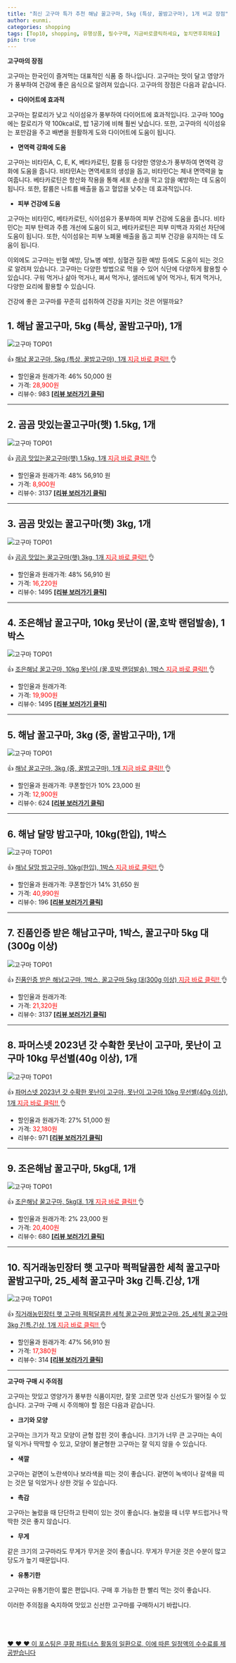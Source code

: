 ```yaml
---
title: "최신 고구마 특가 추천 해남 꿀고구마, 5kg (특상, 꿀밤고구마), 1개 비교 장점"
author: eunmi.
categories: shopping
tags: [Top10, shopping, 유행상품, 필수구매, 지금바로클릭하세요, 놓치면후회해요]
pin: true
---
```

**고구마의 장점**

고구마는 한국인이 즐겨먹는 대표적인 식품 중 하나입니다. 고구마는 맛이 달고 영양가가 풍부하여 건강에 좋은 음식으로 알려져 있습니다. 고구마의 장점은 다음과 같습니다.

* **다이어트에 효과적**

고구마는 칼로리가 낮고 식이섬유가 풍부하여 다이어트에 효과적입니다. 고구마 100g에는 칼로리가 약 100kcal로, 밥 1공기에 비해 훨씬 낮습니다. 또한, 고구마의 식이섬유는 포만감을 주고 배변을 원활하게 도와 다이어트에 도움이 됩니다.

* **면역력 강화에 도움**

고구마는 비타민A, C, E, K, 베타카로틴, 칼륨 등 다양한 영양소가 풍부하여 면역력 강화에 도움을 줍니다. 비타민A는 면역세포의 생성을 돕고, 비타민C는 체내 면역력을 높여줍니다. 베타카로틴은 항산화 작용을 통해 세포 손상을 막고 암을 예방하는 데 도움이 됩니다. 또한, 칼륨은 나트륨 배출을 돕고 혈압을 낮추는 데 효과적입니다.

* **피부 건강에 도움**

고구마는 비타민C, 베타카로틴, 식이섬유가 풍부하여 피부 건강에 도움을 줍니다. 비타민C는 피부 탄력과 주름 개선에 도움이 되고, 베타카로틴은 피부 미백과 자외선 차단에 도움이 됩니다. 또한, 식이섬유는 피부 노폐물 배출을 돕고 피부 건강을 유지하는 데 도움이 됩니다.

이외에도 고구마는 빈혈 예방, 당뇨병 예방, 심혈관 질환 예방 등에도 도움이 되는 것으로 알려져 있습니다. 고구마는 다양한 방법으로 먹을 수 있어 식단에 다양하게 활용할 수 있습니다. 구워 먹거나 삶아 먹거나, 쪄서 먹거나, 샐러드에 넣어 먹거나, 튀겨 먹거나, 다양한 요리에 활용할 수 있습니다.

건강에 좋은 고구마를 꾸준히 섭취하여 건강을 지키는 것은 어떨까요?

   

## 1. 해남 꿀고구마, 5kg (특상, 꿀밤고구마), 1개

![고구마 TOP01](https://thumbnail10.coupangcdn.com/thumbnails/remote/230x230ex/image/vendor_inventory/2b96/fe7e61631cc663223543f2578b71872e6c8318bca2d685cd286bc7040aea.jpg)


👍 [해남 꿀고구마, 5kg (특상, 꿀밤고구마), 1개 <font color=red> 지금 바로 클릭!! </font> ](https://link.coupang.com/re/AFFSDP?lptag=AF3617701&subid=GithubCoopas&pageKey=7647684328&traceid=V0-153&itemId=3275029769&vendorItemId=71262037478) 👌 


- 할인율과 원래가격: 46%  50,000   원
- 가격: <span style='color:red'>28,900원</span>
- 리뷰수: 983  [**[리뷰 보러가기 클릭]**](https://link.coupang.com/re/AFFSDP?lptag=AF3617701&subid=GithubCoopas&pageKey=7647684328&traceid=V0-153&itemId=3275029769&vendorItemId=71262037478)

---


   

## 2. 곰곰 맛있는꿀고구마(햇) 1.5kg, 1개

![고구마 TOP01](https://thumbnail10.coupangcdn.com/thumbnails/remote/230x230ex/image/retail/images/699379267485090-81f87b36-5c56-4e35-99ac-6e0257442de1.jpg)


👍 [곰곰 맛있는꿀고구마(햇) 1.5kg, 1개 <font color=red> 지금 바로 클릭!! </font> ](https://link.coupang.com/re/AFFSDP?lptag=AF3617701&subid=GithubCoopas&pageKey=6006314977&traceid=V0-153&itemId=1036057927&vendorItemId=5489327048) 👌 


- 할인율과 원래가격: 48%  56,910   원
- 가격: <span style='color:red'>8,900원</span>
- 리뷰수: 3137  [**[리뷰 보러가기 클릭]**](https://link.coupang.com/re/AFFSDP?lptag=AF3617701&subid=GithubCoopas&pageKey=6006314977&traceid=V0-153&itemId=1036057927&vendorItemId=5489327048)

---


   

## 3. 곰곰 맛있는 꿀고구마(햇) 3kg, 1개

![고구마 TOP01](https://thumbnail9.coupangcdn.com/thumbnails/remote/230x230ex/image/retail/images/6610696544826726-5eb1d923-5a78-4afe-ae54-8883a770ff81.png)


👍 [곰곰 맛있는 꿀고구마(햇) 3kg, 1개 <font color=red> 지금 바로 클릭!! </font> ](https://link.coupang.com/re/AFFSDP?lptag=AF3617701&subid=GithubCoopas&pageKey=6006314977&traceid=V0-153&itemId=3382150111&vendorItemId=71368802282) 👌 


- 할인율과 원래가격: 48%  56,910   원
- 가격: <span style='color:red'>16,220원</span>
- 리뷰수: 1495  [**[리뷰 보러가기 클릭]**](https://link.coupang.com/re/AFFSDP?lptag=AF3617701&subid=GithubCoopas&pageKey=6006314977&traceid=V0-153&itemId=3382150111&vendorItemId=71368802282)

---


   

## 4. 조은해남 꿀고구마, 10kg 못난이 (꿀,호박 랜덤발송), 1박스

![고구마 TOP01](https://thumbnail6.coupangcdn.com/thumbnails/remote/230x230ex/image/vendor_inventory/12f8/1d3b1cf11728a6dc1b28e9f198d4facd91b7d38e163e5867f2105f76047b.jpg)


👍 [조은해남 꿀고구마, 10kg 못난이 (꿀,호박 랜덤발송), 1박스 <font color=red> 지금 바로 클릭!! </font> ](https://link.coupang.com/re/AFFSDP?lptag=AF3617701&subid=GithubCoopas&pageKey=1929079788&traceid=V0-153&itemId=17400720543&vendorItemId=70526508331) 👌 


- 할인율과 원래가격: 
- 가격: <span style='color:red'>19,900원</span>
- 리뷰수: 1495  [**[리뷰 보러가기 클릭]**](https://link.coupang.com/re/AFFSDP?lptag=AF3617701&subid=GithubCoopas&pageKey=1929079788&traceid=V0-153&itemId=17400720543&vendorItemId=70526508331)

---


   

## 5. 해남 꿀고구마, 3kg (중, 꿀밤고구마), 1개

![고구마 TOP01](https://thumbnail9.coupangcdn.com/thumbnails/remote/230x230ex/image/vendor_inventory/images/2018/12/28/11/8/e6beb496-d150-4af2-8e74-0a8e2b3d4936.jpg)


👍 [해남 꿀고구마, 3kg (중, 꿀밤고구마), 1개 <font color=red> 지금 바로 클릭!! </font> ](https://link.coupang.com/re/AFFSDP?lptag=AF3617701&subid=GithubCoopas&pageKey=7647684328&traceid=V0-153&itemId=3275029764&vendorItemId=3580045137) 👌 


- 할인율과 원래가격: 쿠폰할인가 10%  23,000   원
- 가격: <span style='color:red'>12,900원</span>
- 리뷰수: 624  [**[리뷰 보러가기 클릭]**](https://link.coupang.com/re/AFFSDP?lptag=AF3617701&subid=GithubCoopas&pageKey=7647684328&traceid=V0-153&itemId=3275029764&vendorItemId=3580045137)

---


   

## 6. 해남 달망 밤고구마, 10kg(한입), 1박스

![고구마 TOP01](https://thumbnail8.coupangcdn.com/thumbnails/remote/230x230ex/image/vendor_inventory/b235/d44d300d7e1481e077aebd92bfd45a5c0d9d866a812b07851dbe70a48887.jpg)


👍 [해남 달망 밤고구마, 10kg(한입), 1박스 <font color=red> 지금 바로 클릭!! </font> ](https://link.coupang.com/re/AFFSDP?lptag=AF3617701&subid=GithubCoopas&pageKey=7490239456&traceid=V0-153&itemId=19584863086&vendorItemId=85226038667) 👌 


- 할인율과 원래가격: 쿠폰할인가 14%  31,650   원
- 가격: <span style='color:red'>40,990원</span>
- 리뷰수: 196  [**[리뷰 보러가기 클릭]**](https://link.coupang.com/re/AFFSDP?lptag=AF3617701&subid=GithubCoopas&pageKey=7490239456&traceid=V0-153&itemId=19584863086&vendorItemId=85226038667)

---


   

## 7. 진품인증 받은 해남고구마, 1박스, 꿀고구마 5kg 대(300g 이상)

![고구마 TOP01](https://thumbnail10.coupangcdn.com/thumbnails/remote/230x230ex/image/vendor_inventory/8e95/8ecb03c1dd906c9f317f2c493487f565e3c24376428cba81ad9d907279e3.jpg)


👍 [진품인증 받은 해남고구마, 1박스, 꿀고구마 5kg 대(300g 이상) <font color=red> 지금 바로 클릭!! </font> ](https://link.coupang.com/re/AFFSDP?lptag=AF3617701&subid=GithubCoopas&pageKey=7534283050&traceid=V0-153&itemId=19790543731&vendorItemId=3776157280) 👌 


- 할인율과 원래가격: 
- 가격: <span style='color:red'>21,320원</span>
- 리뷰수: 3137  [**[리뷰 보러가기 클릭]**](https://link.coupang.com/re/AFFSDP?lptag=AF3617701&subid=GithubCoopas&pageKey=7534283050&traceid=V0-153&itemId=19790543731&vendorItemId=3776157280)

---


   

## 8. 파머스넷 2023년 갓 수확한 못난이 고구마, 못난이 고구마 10kg 무선별(40g 이상), 1개

![고구마 TOP01](https://thumbnail6.coupangcdn.com/thumbnails/remote/230x230ex/image/vendor_inventory/6f02/932ec74cb0695e0df1a9ab67c4a4f672bc2be1abbd8b84d2e71fe9206c97.jpg)


👍 [파머스넷 2023년 갓 수확한 못난이 고구마, 못난이 고구마 10kg 무선별(40g 이상), 1개 <font color=red> 지금 바로 클릭!! </font> ](https://link.coupang.com/re/AFFSDP?lptag=AF3617701&subid=GithubCoopas&pageKey=7530285520&traceid=V0-153&itemId=19769994606&vendorItemId=83372551043) 👌 


- 할인율과 원래가격: 27%  51,000   원
- 가격: <span style='color:red'>32,180원</span>
- 리뷰수: 971  [**[리뷰 보러가기 클릭]**](https://link.coupang.com/re/AFFSDP?lptag=AF3617701&subid=GithubCoopas&pageKey=7530285520&traceid=V0-153&itemId=19769994606&vendorItemId=83372551043)

---


   

## 9. 조은해남 꿀고구마, 5kg대, 1개

![고구마 TOP01](https://thumbnail10.coupangcdn.com/thumbnails/remote/230x230ex/image/vendor_inventory/images/2018/12/28/11/7/60aab93b-b252-45aa-8326-9298c60eed22.jpg)


👍 [조은해남 꿀고구마, 5kg대, 1개 <font color=red> 지금 바로 클릭!! </font> ](https://link.coupang.com/re/AFFSDP?lptag=AF3617701&subid=GithubCoopas&pageKey=1929079788&traceid=V0-153&itemId=2023150005&vendorItemId=3580057019) 👌 


- 할인율과 원래가격: 2%  23,000   원
- 가격: <span style='color:red'>20,400원</span>
- 리뷰수: 680  [**[리뷰 보러가기 클릭]**](https://link.coupang.com/re/AFFSDP?lptag=AF3617701&subid=GithubCoopas&pageKey=1929079788&traceid=V0-153&itemId=2023150005&vendorItemId=3580057019)

---


   

## 10. 직거래농민장터 햇 고구마 퍽퍽달콤한 세척 꿀고구마 꿀밤고구마, 25_세척 꿀고구마 3kg 긴특.긴상, 1개

![고구마 TOP01](https://thumbnail9.coupangcdn.com/thumbnails/remote/230x230ex/image/vendor_inventory/aa57/6798409c09077207d376ce31ef728f8b350d0d8ef4ddb890d24265bced5f.jpg)


👍 [직거래농민장터 햇 고구마 퍽퍽달콤한 세척 꿀고구마 꿀밤고구마, 25_세척 꿀고구마 3kg 긴특.긴상, 1개 <font color=red> 지금 바로 클릭!! </font> ](https://link.coupang.com/re/AFFSDP?lptag=AF3617701&subid=GithubCoopas&pageKey=7508773525&traceid=V0-153&itemId=19670330993&vendorItemId=78419234993) 👌 


- 할인율과 원래가격: 47%  56,910   원
- 가격: <span style='color:red'>17,380원</span>
- 리뷰수: 314  [**[리뷰 보러가기 클릭]**](https://link.coupang.com/re/AFFSDP?lptag=AF3617701&subid=GithubCoopas&pageKey=7508773525&traceid=V0-153&itemId=19670330993&vendorItemId=78419234993)

---
**고구마 구매 시 주의점**

고구마는 맛있고 영양가가 풍부한 식품이지만, 잘못 고르면 맛과 신선도가 떨어질 수 있습니다. 고구마 구매 시 주의해야 할 점은 다음과 같습니다.

* **크기와 모양**

고구마는 크기가 작고 모양이 균형 잡힌 것이 좋습니다. 크기가 너무 큰 고구마는 속이 덜 익거나 딱딱할 수 있고, 모양이 불균형한 고구마는 잘 익지 않을 수 있습니다.

* **색깔**

고구마는 겉면이 노란색이나 보라색을 띠는 것이 좋습니다. 겉면이 녹색이나 갈색을 띠는 것은 덜 익었거나 상한 것일 수 있습니다.

* **촉감**

고구마는 눌렀을 때 단단하고 탄력이 있는 것이 좋습니다. 눌렀을 때 너무 부드럽거나 딱딱한 것은 좋지 않습니다.

* **무게**

같은 크기의 고구마라도 무게가 무거운 것이 좋습니다. 무게가 무거운 것은 수분이 많고 당도가 높기 때문입니다.

* **유통기한**

고구마는 유통기한이 짧은 편입니다. 구매 후 가능한 한 빨리 먹는 것이 좋습니다.

이러한 주의점을 숙지하여 맛있고 신선한 고구마를 구매하시기 바랍니다.<br><br><br><br><br> [ ❤ ❤ ❤ 이 포스팅은 쿠팡 파트너스 활동의 일환으로, 이에 따른 일정액의 수수료를 제공받습니다](https://link.coupang.com/a/bcEFyh)